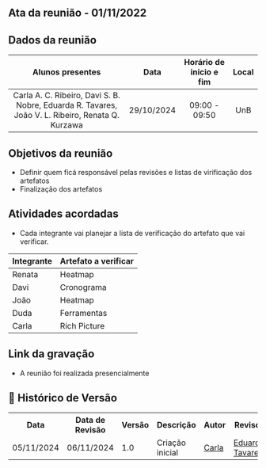 ## Ata da reunião - 01/11/2022

## Dados da reunião

|                                     Alunos presentes                                     |    Data    | Horário de inicio e fim |      Local       |
| :--------------------------------------------------------------------------------------: | :--------: | :---------------------: | :--------------: |
| Carla A. C. Ribeiro, Davi S. B. Nobre, Eduarda R. Tavares, João V. L. Ribeiro, Renata Q. Kurzawa | 29/10/2024 |      09:00 - 09:50      | UnB |

## Objetivos da reunião

- Definir quem ficá responsável pelas revisões e listas de virificação dos artefatos
- Finalização dos artefatos

## Atividades acordadas

- Cada integrante vai planejar a lista de verificação do artefato que vai verificar.

| **Integrante** | **Artefato a verificar**                                         |
|-------------------|-----------------------------------------------------|
| Renata             | Heatmap                   |
| Davi             | Cronograma                   |
| João             | Heatmap                   |
| Duda             | Ferramentas                   |
| Carla             | Rich Picture                   |



## Link da gravação

- A reunião foi realizada presencialmente

## :round_pushpin: Histórico de Versão 

<div align="center">
    <table>
    <tr>
        <th>Data</th>
        <th>Data de Revisão</th>
        <th>Versão</th>
        <th>Descrição</th>
        <th>Autor</th>
        <th>Revisor</th>
    </tr>
    <tr>
        <td>05/11/2024</td>
        <td>06/11/2024</td>
        <td>1.0</td>
        <td>Criação inicial</td>
        <td><a href="https://github.com/ccarlaa">Carla</a></td>
        <td><a href="https://github.com/erteduarda">Eduarda Tavares</a></td>
    </tr>
    </table>
</div>
